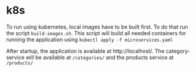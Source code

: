 # k8s

To run using kubernetes, local images have to be built first.
To do that run the script `build-images.sh`.
This script will build all needed containers for running the application using `kubectl apply -f microservices.yaml`

After startup, the application is available at http://localhost/.
The category-service will be available at `/categories/` and the products service at `/products/`
